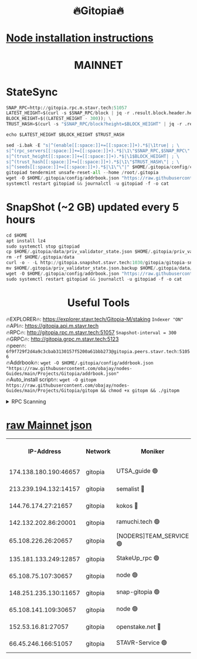 <h1 align="center"> 🔥Gitopia🔥</h1>

[Node installation instructions](https://github.com/obajay/nodes-Guides/tree/main/Projects/Gitopia)
=

<h1 align="center"> MAINNET</h1>

# StateSync
```python
SNAP_RPC=http://gitopia.rpc.m.stavr.tech:51057
LATEST_HEIGHT=$(curl -s $SNAP_RPC/block | jq -r .result.block.header.height); \
BLOCK_HEIGHT=$((LATEST_HEIGHT - 300)); \
TRUST_HASH=$(curl -s "$SNAP_RPC/block?height=$BLOCK_HEIGHT" | jq -r .result.block_id.hash)

echo $LATEST_HEIGHT $BLOCK_HEIGHT $TRUST_HASH

sed -i.bak -E "s|^(enable[[:space:]]+=[[:space:]]+).*$|\1true| ; \
s|^(rpc_servers[[:space:]]+=[[:space:]]+).*$|\1\"$SNAP_RPC,$SNAP_RPC\"| ; \
s|^(trust_height[[:space:]]+=[[:space:]]+).*$|\1$BLOCK_HEIGHT| ; \
s|^(trust_hash[[:space:]]+=[[:space:]]+).*$|\1\"$TRUST_HASH\"| ; \
s|^(seeds[[:space:]]+=[[:space:]]+).*$|\1\"\"|" $HOME/.gitopia/config/config.toml
gitopiad tendermint unsafe-reset-all --home /root/.gitopia
wget -O $HOME/.gitopia/config/addrbook.json "https://raw.githubusercontent.com/obajay/nodes-Guides/main/Projects/Gitopia/addrbook.json"
systemctl restart gitopiad && journalctl -u gitopiad -f -o cat
```
# SnapShot (~2 GB) updated every 5 hours
```python
cd $HOME
apt install lz4
sudo systemctl stop gitopiad
cp $HOME/.gitopia/data/priv_validator_state.json $HOME/.gitopia/priv_validator_state.json.backup
rm -rf $HOME/.gitopia/data
curl -o - -L http://gitopia.snapshot.stavr.tech:1030/gitopia/gitopia-snap.tar.lz4 | lz4 -c -d - | tar -x -C $HOME/.gitopia --strip-components 2
mv $HOME/.gitopia/priv_validator_state.json.backup $HOME/.gitopia/data/priv_validator_state.json
wget -O $HOME/.gitopia/config/addrbook.json "https://raw.githubusercontent.com/obajay/nodes-Guides/main/Projects/Gitopia/addrbook.json"
sudo systemctl restart gitopiad && journalctl -u gitopiad -f -o cat
```
 <h1 align="center"> Useful Tools</h1>

🔥EXPLORER🔥:      https://explorer.stavr.tech/Gitopia-M/staking  `Indexer "ON"` \
🔥API🔥: 			 		 https://gitopia.api.m.stavr.tech \
🔥RPC🔥:           http://gitopia.rpc.m.stavr.tech:51057              `Snapshot-interval = 300` \
🔥GRPC🔥:          http://gitopia.grpc.m.stavr.tech:5123 \
🔥peer🔥:					 `6f9f729f2d4a9c3cbab3130157f5200a61bbb273@gitopia.peers.stavr.tech:51056` \
🔥Addrbook🔥:    ```wget -O $HOME/.gitopia/config/addrbook.json "https://raw.githubusercontent.com/obajay/nodes-Guides/main/Projects/Gitopia/addrbook.json"``` \
🔥Auto_install script🔥: ```wget -O gitopm https://raw.githubusercontent.com/obajay/nodes-Guides/main/Projects/Gitopia/gitopm && chmod +x gitopm && ./gitopm```


<details>
<summary>RPC Scanning</summary>

<h2 align="center"> We scan nodes in real time every 4 hours. And we provide the final result of RPC endpoints.
We cannot influence the operation of these nodes in any way. </h2>


```python
If Voting Power is higher than 0 --> then the Node is a validator of the network and may be subject to attack and be a potential threat to the chain.
```
```python
We marked such validators with a red symbol
```

</details>

[raw Mainnet json](https://rpc-check.gitopm.stavr.tech/gitopm/rpc-gitopm-result.json)
=

<table><tr><th>IP-Address</th><th>Network</th><th>Moniker</th><th>Latest Block Height</th><th>Earliest Block Height</th><th>Catching Up</th><th>Tx Index</th><th>Voting Power</th><th>Scan Time</th></tr><tr><td>174.138.180.190:46657</td><td>gitopia</td><td>UTSA_guide 🟢</td><td>11148553</td><td>6071990</td><td>False</td><td>on</td><td>0</td><td>2023-12-24T12:27:27.514462807UTC</td></tr><tr><td>213.239.194.132:14157</td><td>gitopia</td><td>semalist 🔴</td><td>11148566</td><td>6071990</td><td>False</td><td>off</td><td>429740</td><td>2023-12-24T12:27:42.936022290UTC</td></tr><tr><td>144.76.174.27:21657</td><td>gitopia</td><td>kokos 🔴</td><td>11148574</td><td>6071990</td><td>False</td><td>off</td><td>936374</td><td>2023-12-24T12:27:56.968112489UTC</td></tr><tr><td>142.132.202.86:20001</td><td>gitopia</td><td>ramuchi.tech 🟢</td><td>11148572</td><td>6548337</td><td>False</td><td>on</td><td>0</td><td>2023-12-24T12:27:54.200383997UTC</td></tr><tr><td>65.108.226.26:20657</td><td>gitopia</td><td>[NODERS]TEAM_SERVICE 🟢</td><td>11148583</td><td>6846001</td><td>False</td><td>on</td><td>0</td><td>2023-12-24T12:28:12.190418324UTC</td></tr><tr><td>135.181.133.249:12857</td><td>gitopia</td><td>StakeUp_rpc 🟢</td><td>11148572</td><td>8010001</td><td>False</td><td>on</td><td>0</td><td>2023-12-24T12:27:54.617499714UTC</td></tr><tr><td>65.108.75.107:30657</td><td>gitopia</td><td>node 🟢</td><td>11148579</td><td>8802845</td><td>False</td><td>on</td><td>0</td><td>2023-12-24T12:28:05.592986505UTC</td></tr><tr><td>148.251.235.130:11657</td><td>gitopia</td><td>snap-gitopia 🟢</td><td>11148572</td><td>9516001</td><td>False</td><td>on</td><td>0</td><td>2023-12-24T12:27:53.917704782UTC</td></tr><tr><td>65.108.141.109:30657</td><td>gitopia</td><td>node 🟢</td><td>11148572</td><td>10145845</td><td>False</td><td>on</td><td>0</td><td>2023-12-24T12:27:53.569959155UTC</td></tr><tr><td>152.53.16.81:27057</td><td>gitopia</td><td>openstake.net 🔴</td><td>11148551</td><td>10455001</td><td>False</td><td>off</td><td>5845</td><td>2023-12-24T12:27:16.540720927UTC</td></tr><tr><td>66.45.246.166:51057</td><td>gitopia</td><td>STAVR-Service 🟢</td><td>11148476</td><td>11139001</td><td>False</td><td>on</td><td>0</td><td>2023-12-24T12:27:34.380299315UTC</td></tr></table>
